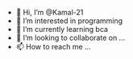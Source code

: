 - 👋 Hi, I’m @Kamal-21
- 👀 I’m interested in programming
- 🌱 I’m currently learning bca
- 💞️ I’m looking to collaborate on ...
- 📫 How to reach me ...

<!---
Kamal-21/Kamal-21 is a ✨ special ✨ repository because its `README.md` (this file) appears on your GitHub profile.
You can click the Preview link to take a look at your changes.
--->
